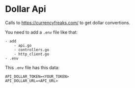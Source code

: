 # Dollar Api

Calls to https://currencyfreaks.com/ to get dollar convertions.

You need to add a ```.env``` file like that:

```
- add
    - api.go
    - controllers.go
    - http_client.go
- .env
```
This ```.env``` file has this data:

```
API_DOLLAR_TOKEN=<YOUR_TOKEN>
API_DOLLAR_URL=<API_URL>
```